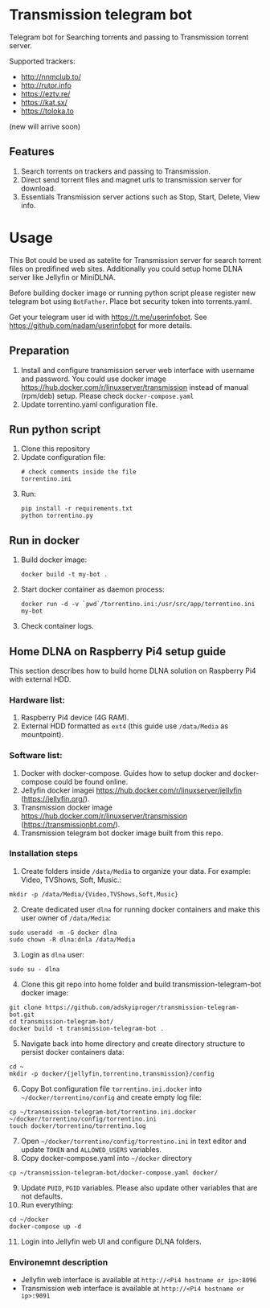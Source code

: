 # Transmission telegram bot

Telegram bot for Searching torrents and passing to Transmission torrent server.

Supported trackers:
* http://nnmclub.to/
* http://rutor.info 
* https://eztv.re/
* https://kat.sx/
* https://toloka.to

(new will arrive soon)

## Features
1. Search torrents on trackers and passing to Transmission.
2. Direct send torrent files and magnet urls to transmission server for download.
3. Essentials Transmission server actions such as Stop, Start, Delete, View info.

# Usage

This Bot could be used as satelite for Transmission server for search torrent files on predifined web sites. 
Additionally you could setup home DLNA server like Jellyfin or MiniDLNA.

Before building docker image or running python script please register new telegram bot using `BotFather`.
Place bot security token into torrents.yaml.

Get your telegram user id with https://t.me/userinfobot. See https://github.com/nadam/userinfobot for more details.

## Preparation
1. Install and configure transmission server web interface with username and password.
   You could use docker image https://hub.docker.com/r/linuxserver/transmission instead of manual (rpm/deb) setup.
   Please check `docker-compose.yaml`
2. Update torrentino.yaml configuration file.

## Run python script

1. Clone this repository
2. Update configuration file:
   ```
   # check comments inside the file
   torrentino.ini
   ```
3. Run:
   ```
   pip install -r requirements.txt
   python torrentino.py
   ```

## Run in docker


1. Build docker image:
   ```
   docker build -t my-bot . 
   ```
2. Start docker container as daemon process:
   ```
   docker run -d -v `pwd`/torrentino.ini:/usr/src/app/torrentino.ini my-bot
   ```
3. Check container logs.



## Home DLNA on Raspberry Pi4 setup guide

This section describes how to build home DLNA solution on Raspberry Pi4 with external HDD. 

### Hardware list:

1. Raspberry Pi4 device (4G RAM).
2. External HDD formatted as `ext4` (this guide use `/data/Media` as mountpoint). 

### Software list:

1. Docker with docker-compose. Guides how to setup docker and docker-compose could be found online.
2. Jellyfin docker imagei https://hub.docker.com/r/linuxserver/jellyfin (https://jellyfin.org/).
3. Transmission docker image https://hub.docker.com/r/linuxserver/transmission (https://transmissionbt.com/).
4. Transmission telegram bot docker image built from this repo.


### Installation steps

1. Create folders inside `/data/Media` to organize your data.
For example: Video, TVShows, Soft, Music.:
```
mkdir -p /data/Media/{Video,TVShows,Soft,Music}
```
2. Create dedicated user `dlna` for running docker containers and make this user owner of `/data/Media`:
```
sudo useradd -m -G docker dlna
sudo chown -R dlna:dnla /data/Media
```
3. Login as `dlna` user: 
```
sudo su - dlna
```
4. Clone this git repo into home folder and build transmission-telegram-bot docker image:
```
git clone https://github.com/adskyiproger/transmission-telegram-bot.git
cd transmission-telegram-bot/
docker build -t transmission-telegram-bot .
```
5. Navigate back into home directory and create directory structure to persist docker containers data:
```
cd ~
mkdir -p docker/{jellyfin,torrentino,transmission}/config
```
6. Copy Bot configuration file `torrentino.ini.docker` into `~/docker/torrentino/config` and create empty log file:
```
cp ~/transmission-telegram-bot/torrentino.ini.docker ~/docker/torrentino/config/torrentino.ini
touch docker/torrentino/torrentino.log
```
7. Open `~/docker/torrentino/config/torrentino.ini` in text editor and update `TOKEN` and `ALLOWED_USERS` variables.
8. Copy docker-compose.yaml into `~/docker` directory
```
cp ~/transmission-telegram-bot/docker-compose.yaml docker/
```
9. Update `PUID`, `PGID` variables. Please also update other variables that are not defaults.
10. Run everything:
```
cd ~/docker
docker-compose up -d
```
11. Login into Jellyfin web UI and configure DLNA folders.


### Environemnt description

* Jellyfin web interface is available at `http://<Pi4 hostname or ip>:8096`
* Transmission web interface is available at `http://<Pi4 hostname or ip>:9091`

